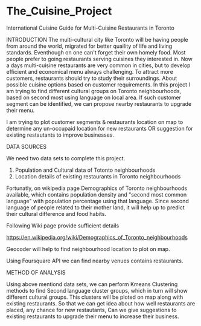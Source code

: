 # The_Cuisine_Project
International Cuisine Guide for Multi-Cuisine Restaurants in Toronto

INTRODUCTION
The multi-cultural city like Toronto will be having people from around the world, migrated for better quaility of life and living standards. Eventhough on one can't forget their own homely food. Most people prefer to going restaurants serving cuisines they interested in. Now a days multi-cuisine restaurants are very common in cities, but to develop efficient and economical menu always challenging. To attract more customers, restaurants should try to study their surroundings. About possible cuisine options based on customer requirements. In this project I am trying to find different cultural groups on Toronto neighbourhoods, based on second most using language on local area. If such customer segment can be identified, we can propose nearby restaurants to upgrade their menu.

I am trying to plot customer segments & restaurants location on map to determine any un-occupaid location for new restaurants OR suggestion for existing restautants to improve businesses.

DATA SOURCES

We need two data sets to complete this project.

1. Population and Cultural data of Totonto neighbourhoods
2. Location details of existing restaurants in Toronto neighbourhoods

Fortunatly, on wikipedia page Demographics of Toronto neighbourhoods available, which contains population density and "second most common language" with population percentage using that language. Since second language of people related to their mother land, it will help up to predict their cultural difference and food habits. 

Following Wiki page provide sufficient details 

https://en.wikipedia.org/wiki/Demographics_of_Toronto_neighbourhoods

Geocoder will help to find neighbourhood location to plot on map.


Using Foursquare API we can find nearby venues contains restaurants. 


METHOD OF ANALYSIS

Using above mentiond data sets, we can perform Kmeans Clustering methods to find Second language cluster groups, which in turn will show different cultural groups. This clusters will be ploted on map along with existing restaurants. So that we can get idea about how well restaurants are placed, any chance for new restautants, Can we give suggestions to existing restaurants to upgrade their menu to increase their business. 
